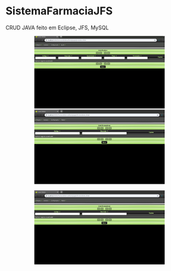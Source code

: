 # SistemaFarmaciaJFS
CRUD JAVA feito em Eclipse, JFS, MySQL


<p align="center">
  <img src="https://github.com/Maksuedson/SistemaFarmaciaJFS/blob/master/imagens/CadastroProdutos.JPG" width="350" title="hover text">
  <img src="https://github.com/Maksuedson/SistemaFarmaciaJFS/blob/master/imagens/FornecedorCadastro.JPG" width="350" alt="accessibility text">
</p>

<p align="center">
  <img src="https://github.com/Maksuedson/SistemaFarmaciaJFS/blob/master/imagens/FornecedorCadastro.JPG" width="350" alt="accessibility text">
</p>
